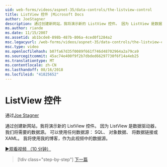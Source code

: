 ```yaml
---
uid: web-forms/videos/aspnet-35/data-controls/the-listview-control
title: ListView 控件 |Microsoft Docs
author: JoeStagner
description: 通过创建新网站，我将演示新的 ListView 控件。 因为 ListView 是数据驱动器，我们将需要的数据源。 可以使用任何数据...
ms.author: riande
ms.date: 11/15/2007
ms.assetid: ab1bcde8-898b-487b-806a-4ced0f1284a2
msc.legacyurl: /web-forms/videos/aspnet-35/data-controls/the-listview-control
msc.type: video
ms.openlocfilehash: b07fa67d35f0089f661f746d48702964a2a79ca9
ms.sourcegitcommit: 45ac74e400f9f2b7dbded66297730f6f14a4eb25
ms.translationtype: MT
ms.contentlocale: zh-CN
ms.lasthandoff: 08/16/2018
ms.locfileid: "41825652"
---
```

<a name="the-listview-control"></a>ListView 控件
====================
通过[Joe Stagner](https://github.com/JoeStagner)

通过创建新网站，我将演示新的 ListView 控件。 因为 ListView 是数据驱动器，我们将需要的数据源。 可以使用任何数据源： SQL、 对象数据、 将数据链接或 XAML。 我将使用我的博客，作为此视频中的数据源。

[&#9654;观看视频 （10 分钟）](https://channel9.msdn.com/Blogs/ASP-NET-Site-Videos/the-listview-control)

> [!div class="step-by-step"]
> [下一篇](the-datapager-control.md)
